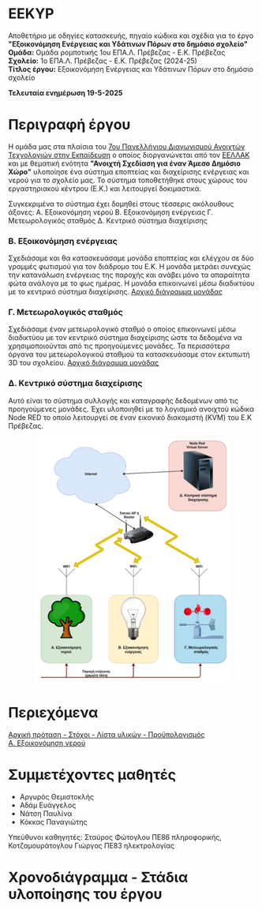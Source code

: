 # EEKYP
Αποθετήριο με οδηγίες κατασκευής, πηγαίο κώδικα και σχέδια για το έργο <b>"Εξοικονόμηση Ενέργειας και Υδάτινων Πόρων στο δημόσιο σχολείο"</b><br>
**Ομάδα:** Ομάδα ρομποτικής 1ου ΕΠΑ.Λ. Πρέβεζας - Ε.Κ. Πρέβεζας<br/>
**Σχολείο:** 1ο ΕΠΑ.Λ. Πρέβεζας - Ε.Κ. Πρέβεζας (2024-25)<br/>
**Τίτλος έργου:** Εξοικονόμηση Ενέργειας και Υδάτινων Πόρων στο δημόσιο σχολείο<br/> 

<b>Τελευταία ενημέρωση 19-5-2025</b>

Περιγραφή έργου
========================
Η ομάδα μας στα πλαίσια του <a href="https://openedtech.ellak.gr/">7ου Πανελλήνιου Διαγωνισμού Ανοιχτών Τεχνολογιών στην Εκπαίδευση</a> ο οποίος διοργανώνεται από τον <a href="https://eellak.ellak.gr/">ΕΕΛΛΑΚ</a> και με θεματική ενότητα <b>"Ανοιχτή Σχεδίαση για έναν Άμεσο Δημόσιο Χώρο"</b> υλοποίησε ένα σύστημα εποπτείας και διαχείρισης ενέργειας και νερού για το σχολείο μας. Το σύστημα τοποθετήθηκε στους χώρους του εργαστηριακού κέντρου (Ε.Κ.) και λειτουργεί δοκιμαστικά. 

Συγκεκριμένα το σύστημα έχει δομηθεί στους τέσσερις ακόλουθους άξονες:
Α. Εξοικονόμηση νερού
Β. Εξοικονόμηση ενέργειας
Γ. Μετεωρολογικός σταθμός
Δ. Κεντρικό σύστημα διαχείρισης

<H3>Β. Εξοικονόμηση ενέργειας</H3>
Σχεδιάσαμε και θα κατασκευάσαμε μονάδα εποπτείας και ελέγχου σε δύο γραμμές φωτισμού για τον διάδρομο του Ε.Κ. Η μονάδα μετράει συνεχώς την κατανάλωση ενέργειας της παροχής και ανάβει μόνο τα απαραίτητα φώτα ανάλογα με το φως ημέρας. Η μονάδα επικοινωνεί μέσω διαδικτύου με το κεντρικό σύστημα διαχείρισης. <a href = "/resources/images/B_Power.png">Αρχικό διάγραμμα μονάδας</a>

<H3>Γ. Μετεωρολογικός σταθμός</H3>
Σχεδιάσαμε έναν μετεωρολογικό σταθμό ο οποίος επικοινωνεί μέσω διαδικτύου με τον κεντρικό σύστημα διαχείρισης ώστε τα δεδομένα να χρησιμοποιούνται από τις προηγούμενες μονάδες. Τα περισσότερα όργανα του μετεωρολογικού σταθμού τα κατασκευάσαμε στον εκτυπωτή 3D του σχολείου. <a href = "/resources/images/C_MeteoStation.png">Αρχικό διάγραμμα μονάδας</a>

<H3>Δ. Κεντρικό σύστημα διαχείρισης</H3>
Αυτό είναι το σύστημα συλλογής και καταγραφής δεδομένων από τις προηγούμενες μονάδες. Έχει υλοποιηθεί με το λογισμικό ανοιχτού κώδικα Node RED το οποίο λειτουργεί σε έναν εικονικό διακομιστή (KVM) του Ε.Κ Πρέβεζας. 
<br>
<p align = "center">
<img src="/resources/images/system.png" height="500">
</p>

Περιεχόμενα
===========

<a href="/documentation/protasi.md">Αρχική πρόταση - Στόχοι - Λίστα υλικών - Προϋπολογισμός</a><br>
<a href="Subsystem1_Irrigation/readme.md">Α. Εξοικονόμηση νερού</a><br>

Συμμετέχοντες μαθητές
=====================
<ul>
 <li>Αργυρός Θεμιστοκλής</li>
 <li>Αδάμ Ευάγγελος</li>
 <li>Νάτση Παυλίνα</li>
 <li>Κόκκας Παναγιώτης</li>
</ul>

Υπεύθυνοι καθηγητές: Σταύρος Φώτογλου ΠΕ86 πληροφορικής, Κοτζαμουράτογλου Γιώργος ΠΕ83 ηλεκτρολογίας

Χρονοδιάγραμμα - Στάδια υλοποίησης του έργου
===========================
